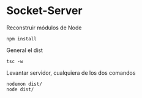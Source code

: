 # Socket-Server

Reconstruir módulos de Node
```
npm install
```

General el dist
```
tsc -w
```

Levantar servidor, cualquiera de los dos comandos
```
nodemon dist/
node dist/
```

